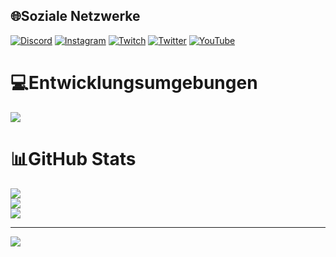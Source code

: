 
## 🌐Soziale Netzwerke
[![Discord](https://img.shields.io/badge/Discord-%237289DA.svg?logo=discord&logoColor=white)](https://discord.gg/PmEYPADQN8) [![Instagram](https://img.shields.io/badge/Instagram-%23E4405F.svg?logo=Instagram&logoColor=white)](https://instagram.com/ac_timo07) [![Twitch](https://img.shields.io/badge/Twitch-%239146FF.svg?logo=Twitch&logoColor=white)](https://twitch.tv/toxydev) [![Twitter](https://img.shields.io/badge/Twitter-%231DA1F2.svg?logo=Twitter&logoColor=white)](https://twitter.com/ToXyDEV) [![YouTube](https://img.shields.io/badge/YouTube-%23FF0000.svg?logo=YouTube&logoColor=white)](https://youtube.com/c/UCh3vtqiALCErqi0AzwjqC8A) 

# 💻Entwicklungsumgebungen
<a href=""><img src="https://wakatime.com/share/@c7dd838a-cc80-4924-a2cd-b9fe3a213ae1/e9b35fb9-081b-4207-989e-b95195d297b5.png" /></a>
# 📊GitHub Stats
![](https://github-readme-stats.vercel.app/api?username=Timo1005&theme=merko&hide_border=false&include_all_commits=false&count_private=false)<br/>
![](https://github-readme-streak-stats.herokuapp.com/?user=Timo1005&theme=merko&hide_border=false)<br/>
![](https://github-readme-stats.vercel.app/api/top-langs/?username=Timo1005&theme=merko&hide_border=false&include_all_commits=false&count_private=false&layout=compact)

---
[![](https://visitcount.itsvg.in/api?id=ToXyDEV&icon=3&color=3)](https://visitcount.itsvg.in/)
